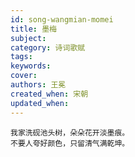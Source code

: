 ```yaml
---
id: song-wangmian-momei
title: 墨梅
subject: 
category: 诗词歌赋
tags: 
keywords: 
cover: 
authors: 王冕
created_when: 宋朝
updated_when: 
---
```


```
我家洗砚池头树，朵朵花开淡墨痕。
不要人夸好颜色，只留清气满乾坤。
```
